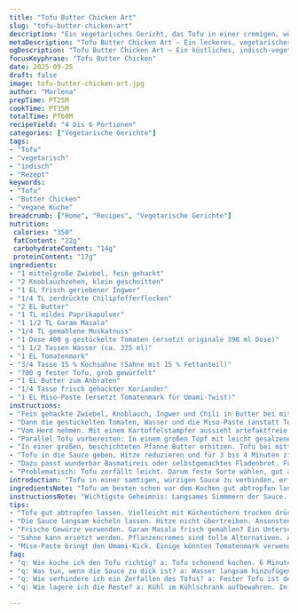 ```yaml
---
title: "Tofu Butter Chicken Art"
slug: "tofu-butter-chicken-art"
description: "Ein vegetarisches Gericht, das Tofu in einer cremigen, würzigen Sauce zubereitet, inspiriert vom klassischen Butter Chicken. Verwendet leicht angepasste Gewürzanteile, um die Balance zwischen Schärfe und Tiefe zu verändern. Die Zubereitung konzentriert sich auf die richtige Textur von Tofu durch Vorkochen, das effiziente Anrösten und das feine Pürieren der Sauce für samtige Konsistenz. Perfekt zu Reis oder naanähnlichem Fladenbrot."
metaDescription: "Tofu Butter Chicken Art – Ein leckeres, vegetarisches Gericht mit Tofu in einer cremigen, würzigen Sauce inspiriert von Butter Chicken"
ogDescription: "Tofu Butter Chicken Art – Ein köstliches, indisch-vegetarisches Rezept mit Tofu und einer cremigen Sauce, perfekt zu Reis oder Fladenbrot"
focusKeyphrase: "Tofu Butter Chicken"
date: 2025-09-25
draft: false
image: tofu-butter-chicken-art.jpg
author: "Marlena"
prepTime: PT25M
cookTime: PT35M
totalTime: PT60M
recipeYield: "4 bis 6 Portionen"
categories: ["Vegetarische Gerichte"]
tags:
- "Tofu"
- "vegetarisch"
- "indisch"
- "Rezept"
keywords:
- "Tofu"
- "Butter Chicken"
- "vegane Küche"
breadcrumb: ["Home", "Recipes", "Vegetarische Gerichte"]
nutrition: 
 calories: "350"
 fatContent: "22g"
 carbohydrateContent: "14g"
 proteinContent: "17g"
ingredients:
- "1 mittelgroße Zwiebel, fein gehackt"
- "2 Knoblauchzehen, klein geschnitten"
- "1 EL frisch geriebener Ingwer"
- "1/4 TL zerdrückte Chilipfefferflocken"
- "2 EL Butter"
- "1 TL mildes Paprikapulver"
- "1 1/2 TL Garam Masala"
- "1/4 TL gemahlene Muskatnuss"
- "1 Dose 400 g gestückelte Tomaten (ersetzt originale 398 ml Dose)"
- "1 1/2 Tassen Wasser (ca. 375 ml)"
- "1 EL Tomatenmark"
- "3/4 Tasse 15 % Kochsahne (Sahne mit 15 % Fettanteil)"
- "700 g fester Tofu, grob gewürfelt"
- "1 EL Butter zum Anbraten"
- "1/4 Tasse frisch gehackter Koriander"
- "1 EL Miso-Paste (ersetzt Tomatenmark für Umami-Twist)"
instructions:
- "Fein gehackte Zwiebel, Knoblauch, Ingwer und Chili in Butter bei mittlerer Hitze anschwitzen. Nicht zu braun werden lassen; darf glasig und duftig werden, spätestens wenn die Zwiebel zu schrumpfen beginnt, rein mit den Gewürzen. Paprika, Garam Masala, Muskat zugeben. Kurz mitrösten, etwa 60 Sekunden, bis es eben anfängt zu duften — zu starker Hitze vermeiden, sonst bitter."
- "Dann die gestückelten Tomaten, Wasser und die Miso-Paste (anstatt Tomatenmark) einrühren, gut vermischen. Die Wendung mit Miso gibt eine warme, herzhafte Tiefe. Aufkochen lassen, dann Hitze reduzieren, so dass es simmert und nicht sprudelt. Rund 17 Minuten simmern; gelegentlich rühren. Die Sauce dickt langsam ein, die Säure der Tomaten verfliegt. Wenn sie zu dick wird, mit etwas Wasser strecken – lieber flüssiger, als zu matschig."
- "Vom Herd nehmen. Mit einem Kartoffelstampfer aussieht artefaktfreie Sauce grob zerdrücken - nicht komplett pürieren, Texturzählung macht’s aus. Dann Sahne unterrühren. Ein letztes sanftes Köcheln für maximal 6 Minuten, damit alles verbindet und rund wird. Mit Salz und Pfeffer abschmecken. Hier probiere ich immer, denn je nachdem wie sauer die Dosentomaten sind, variiert die Menge."
- "Parallel Tofu vorbereiten: In einem großen Topf mit leicht gesalzenem Wasser kurz kochen, etwa 6 Minuten. Ziel: überschüssige Feuchtigkeit und ein bisschen Bitterkeit raus, kein Totkochen. Danach auf Küchenpapier abtropfen lassen. Zu feuchten Tofu bringt nur Pampe im Gericht, trocken und zärtlich soll er sein."
- "In einer großen, beschichteten Pfanne Butter erhitzen. Tofu bei mittelhoher Hitze scharf anbraten. Dabei nicht zu oft wenden, damit sich eine schöne Kruste bildet. Wenn die Würfel goldbraun und knusprig an den Kanten sind, Fertig."
- "Tofu in die Sauce geben, Hitze reduzieren und für 3 bis 4 Minuten ziehen lassen. Das Aromenspiel hier ist essentiell: Tofu nimmt Geschmack auf, bleibt aber Texturwunder. Ganz am Ende den frischen Koriander darüberstreuen. Das Korianderaroma frischt die ganze Schärfe und Schwere der Sauce auf."
- "Dazu passt wunderbar Basmatireis oder selbstgemachtes Fladenbrot. Für den Fall, dass man keinen frischen Koriander hat, Petersilie geht zur Not, aber verpasst das helle Aroma. Und wer es cremiger mag, kann am Schluss noch einen Löffel Joghurt unterrühren, gibt auch subtile Säure. Alternativ empfehle ich auch geröstete Mandelsplitter als Topping, falls keine Allergien."
- "Problematisch: Tofu zerfällt leicht. Darum feste Sorte wählen, gut abtropfen, nicht zu oft wenden. Gewürze nicht zu lange anrösten, sonst bitter. Die Sauce nicht ohne Sahne reduzieren, sonst wird’s säuerlich scharf statt mild. Miso gibt Umami, kann Tomatenmark ersetzen – mein Favorit, wenn’s schnell gehen soll und man was Besonderes sucht."
introduction: "Tofu in einer samtigen, würzigen Sauce zu verbinden, erfordert Aufmerksamkeit für Details, die oft unterschätzt werden. Es geht nicht nur um Gewürze, sondern wie man die Zutaten schichtet — die richtige Hitze, die Texturen, die Zeit. Mit Miso statt Tomatenmark bekommt das Gericht mehr Tiefe und ein leichtes Umami-Spiel, das lange im Gedächtnis bleibt. Statt direktem Pürieren lieber grober Stampfer, um noch etwas Biss zu behalten und visuelle Struktur zu bewahren. Vorkochen des Tofus ist ein Schritt, den ich manch einer überspringt — falscher Fehler, sonst wird’s matschig. Butter sorgt für cremige Umhüllung, aber nicht übertreiben, sonst wird’s schwer."
ingredientsNote: "Tofu am besten schon vor dem Kochen gut abtropfen lassen, eventuell mit Küchentüchern trocken drücken. Für Gewürze empfehle ich frische, möglichst ganze und frisch gemahlen, besonders den Garam Masala. Frischer Ingwer zum Reiben bringt mehr Aroma als Ingwerpulver. Statt Butter ginge auch Ghee oder neutrales Öl, Butter gibt aber Geschmack. Miso-Paste als Ersatz für Tomatenmark bringt Umami-Kick und macht die Sauce weniger säuerlich. Die Sahne können Sie je nach Diätrestriktionen austauschen, Pflanzencremes funktionieren, achten auf Konsistenz. Frischer Koriander muss zum Schluss, sonst verliert er Aroma."
instructionsNote: "Wichtigste Geheimnis: Langsames Simmmern der Sauce. Zu viel Hitze zerreißt die Cremigkeit. Rühren nicht vergessen, vor allem wenn beim Reduzieren – klumpt die Sauce schnell. Das Pürieren mit Kartoffelstampfer erlaubt Textur zu bewahren, nicht mit Hochleistungsmixer zerschießen. Tofu-Festigkeit testen vor dem Kochen, wenn er brüchig ist, lieber länger abtropfen. Beim Anbraten Butter nicht zu heiß, sonst verbrennt sie schneller und hinterlässt Bitterkeit. Koriander zuletzt, denn durch Dampf verliert er frisch-grüne Note. Wenn Sauce zu dünn, Paste oder Sahne vorsichtig dosieren. Ein bisschen Zitronensaft könnte notfalls die Balance retten."
tips:
- "Tofu gut abtropfen lassen. Vielleicht mit Küchentüchern trocken drücken. Klumpen oder Wasser im Gericht? Nein danke. Fester Tofu ist ein Muss. Sonst zerfällt er."
- "Die Sauce langsam köcheln lassen. Hitze nicht übertreiben. Ansonsten wird sie klumpig und verliert die Cremigkeit. Rühren ist wichtig. Vor allem beim Reduzieren."
- "Frische Gewürze verwenden. Garam Masala frisch gemahlen? Ein Unterschied wie Tag und Nacht. Paprika und Muskat in kleinen Mengen. Zu viel macht bitter."
- "Sahne kann ersetzt werden. Pflanzencremes sind tolle Alternativen. Achte auf den Fettanteil. Zu wenig oder zu viel verändert die Konsistenz. Am Ende testen."
- "Miso-Paste bringt den Umami-Kick. Einige könnten Tomatenmark verwenden, aber Miso ist intensiver. Ein Löffel mehr macht die Sauce fülliger. Einfach ausprobieren."
faq:
- "q: Wie koche ich den Tofu richtig? a: Tofu schonend kochen. 6 Minuten in leicht gesalzenem Wasser. Nicht zu lange. Wässeriger oder bitter? Besser nicht."
- "q: Was tun, wenn die Sauce zu dick ist? a: Wasser langsam hinzufügen. Nur ein bisschen. Sonst schmeckt es wässrig. Bei der Tomatensauce immer vorsichtig sein."
- "q: Wie verhindere ich ein Zerfallen des Tofus? a: Fester Tofu ist der Schlüssel. Gut abtropfen. Neben zu viel Hitze ist auch ständiges Wenden tabu."
- "q: Wie lagere ich die Reste? a: Kühl im Kühlschrank aufbewahren. In einem luftdichten Behälter geht es gut. Aber nicht länger als zwei Tage. Aufwärmen, ohne zu überkochen."

---
```

